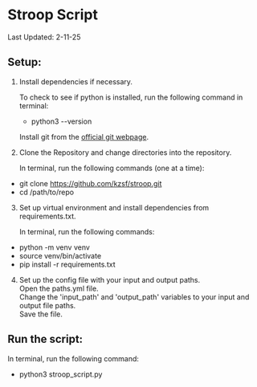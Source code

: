 # Stroop Script
Last Updated: 2-11-25

## Setup:
1. Install dependencies if necessary.  

    To check to see if python is installed, run the following command in terminal: 
    
    * python3 --version  

    Install git from the  [official git webpage](https://git-scm.com/).

2. Clone the Repository and change directories into the repository.  

    In terminal, run the following commands (one at a time): 
* git clone https://github.com/kzsf/stroop.git
* cd /path/to/repo

3. Set up virtual environment and install dependencies from requirements.txt.  

    In terminal, run the following commands: 
* python -m venv venv
* source venv/bin/activate
* pip install -r requirements.txt

4. Set up the config file with your input and output paths.  
    Open the paths.yml file.  
    Change the 'input_path' and 'output_path' variables to your input and output file paths.  
    Save the file.

## Run the script: 
In terminal, run the following command:
* python3 stroop_script.py